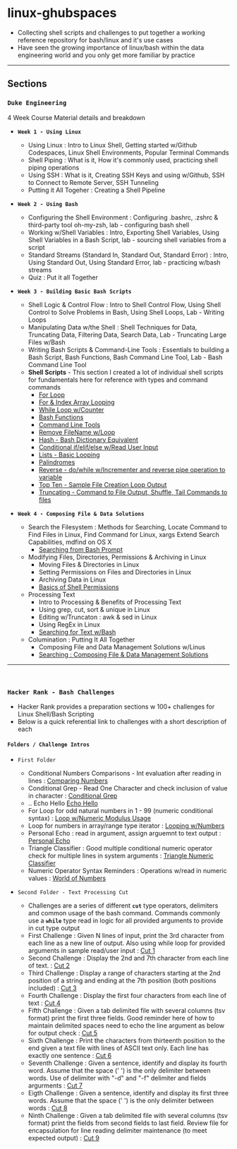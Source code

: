 # linux-ghubspaces 

* Collecting shell scripts and challenges to put together a working reference repository for bash/linux and it's use cases
* Have seen the growing importance of linux/bash within the data engineering world and you only get more familiar by practice

--- 

## **Sections**

### **`Duke Engineering`**
4 Week Course Material details and breakdown

* **`Week 1 - Using Linux`**
    - Using Linux : Intro to Linux Shell, Getting started w/Github Codespaces, Linux Shell Environments, Popular Terminal Commands
    - Shell Piping : What is it, How it's commonly used, practicing shell piping operations
    - Using SSH : What is it, Creating SSH Keys and using w/Github, SSH to Connect to Remote Server, SSH Tunneling
    - Putting it All Togeher : Creating a Shell Pipeline

* **`Week 2 - Using Bash`**
    - Configuring the Shell Environment : Configuring .bashrc, .zshrc & third-party tool oh-my-zsh, lab - configuring bash shell
    - Working w/Shell Variables : Intro, Exporting Shell Variables, Using Shell Variables in a Bash Script, lab - sourcing shell variables from a script
    - Standard Streams (Standard In, Standard Out, Standard Error) : Intro, Using Standard Out, Using Standard Error, lab - practicing w/bash streams
    - Quiz : Put it all Together

* **`Week 3 - Building Basic Bash Scripts`** 
    - Shell Logic & Control Flow : Intro to Shell Control Flow, Using Shell Control to Solve Problems in Bash, Using Shell Loops, Lab - Writing Loops
    - Manipulating Data w/the Shell : Shell Techniques for Data, Truncating Data, Filtering Data, Search Data, Lab - Truncating Large Files w/Bash
    - Writing Bash Scripts & Command-Line Tools : Essentials to building a Bash Script, Bash Functions, Bash Command Line Tool, Lab - Bash Command Line Tool
    - **Shell Scripts** - This section I created a lot of individual shell scripts for fundamentals here for reference with types and command commands 
        - [For Loop](/deng_duke/basic-opening-weeks/fruitloop.sh)
        - [For & Index Array Looping](/deng_duke/basic-opening-weeks/loops.sh)
        - [While Loop w/Counter](/deng_duke/basic-opening-weeks/while-loop.sh)
        - [Bash Functions](/deng_duke/basic-opening-weeks/bash-functions.sh)
        - [Command Line Tools](/deng_duke/basic-opening-weeks/cli.sh)
        - [Remove FileName w/Loop](/deng_duke/basic-opening-weeks/dropten.sh)
        - [Hash - Bash Dictionary Equivalent](/deng_duke/basic-opening-weeks/hashes.sh)
        - [Conditional if/elif/else w/Read User Input](/deng_duke/basic-opening-weeks/if-else.sh)
        - [Lists - Basic Looping](/deng_duke/basic-opening-weeks/lists.sh)
        - [Palindromes](/deng_duke/basic-opening-weeks/palindromes.sh)
        - [Reverse - do/while w/Incrementer and reverse pipe operation to variable](/deng_duke/basic-opening-weeks/reverse.sh)
        - [Top Ten - Sample File Creation Loop Output](/deng_duke/basic-opening-weeks/topten.sh)
        - [Truncating - Command to File Output, Shuffle, Tail Commands to files](/deng_duke/basic-opening-weeks/truncating.sh)

* **`Week 4 - Composing File & Data Solutions`**
    - Search the Filesystem : Methods for Searching, Locate Command to Find Files in Linux, Find Command for Linux, xargs Extend Search Capabilities, mdfind on OS X
        - [Searching from Bash Prompt](/deng_duke/closing-week-items/SearchCommands/README.md)
    - Modifying Files, Directories, Permissions & Archiving in Linux
        - Moving Files & Directories in Linux
        - Setting Permissions on Files and Directories in Linux
        - Archiving Data in Linux
        - [Basics of Shell Permissions](/deng_duke/closing-week-items/ShellPermissionsLab/README.md)
    - Processing Text
        - Intro to Processing & Benefits of Processing Text 
        - Using grep, cut, sort & unique in Linux
        - Editing w/Truncaton : awk & sed in Linux
        - Using RegEx in Linux
        - [Searching for Text w/Bash](/deng_duke/closing-week-items/Searching%20for%20Text%20with%20Bash/README.md)
    - Columination : Putting It All Together
        - Composing File and Data Management Solutions w/Linus
        - [Searching : Composing File & Data Management Solutions](/deng_duke/closing-week-items/ComposingFileDataSolutions/README.md)

---

<br>

### **`Hacker Rank - Bash Challenges`**
* Hacker Rank provides a preparation sections w 100+ challenges for Linux Shell/Bash Scripting 
* Below is a quick referential link to challenges with a short description of each

#### `Folders / Challenge Intros`
* `First Folder`
    - Conditional Numbers Comparisons - Int evaluation after reading in lines : [Comparing Numbers](/hacker_rank/diff_easy/comparing_numbers.sh)
    - Conditional Grep - Read One Character and check inclusion of value in character : [Conditional Grep](/hacker_rank/diff_easy/conditional_grep.sh)
    - .. Echo Hello [Echo Hello](/hacker_rank/diff_easy/lets_echo.sh)
    - For Loop for odd natural numbers in 1 - 99 (numeric conditional syntax) : [Loop w/Numeric Modulus Usage](/hacker_rank/diff_easy/looping_skipping.sh)
    - Loop for numbers in array/range type iterator : [Looping w/Numbers](/hacker_rank/diff_easy/looping_with_numbers.sh)
    - Personal Echo : read in argument, assign arguemnt to text output : [Personal Echo](/hacker_rank/diff_easy/personal-echo.sh)
    - Triangle Classifier : Good multiple conditional numeric operator check for multiple lines in system arguments : [Triangle Numeric Classifier](/hacker_rank/diff_easy/triangle_classifier.sh)
    - Numeric Operator Syntax Reminders : Operations w/read in numeric values : [World of Numbers](/hacker_rank/diff_easy/world_of_numbers.sh)

* `Second Folder - Text Processing Cut`
    - Challenges are a series of different **`cut`** type operators, delimiters and common usage of the bash command. Commands commonly use a **`while`** type read in logic for all provided arguments to provide in cut type output
    - First Challenge : Given N lines of input, print the 3rd character from each line as a new line of output. Also using while loop for provided arguments in sample read/user input : [Cut 1](/hacker_rank/diff_easy_2_cut/txtprocess_cut1.sh)
    - Second Challenge : Display the 2nd and 7th character from each line of text. : [Cut 2](/hacker_rank/diff_easy_2_cut/txtprocess_cut2.sh)
    - Third Challenge : Display a range of characters starting at the 2nd position of a string and ending at the 7th position (both positions included) : [Cut 3](/hacker_rank/diff_easy_2_cut/txtprocess_cut3.sh)
    - Fourth Challenge : Display the first four characters from each line of text : [Cut 4](/hacker_rank/diff_easy_2_cut/txtprocess_cut4.sh)
    - Fifth Challenge : Given a tab delimited file with several columns (tsv format) print the first three fields. Good reminder here of how to maintain delimited spaces need to echo the line argument as below for output check : [Cut 5](/hacker_rank/diff_easy_2_cut/txtprocess_cut5.sh)
    - Sixth Challenge : Print the characters from thirteenth position to the end given a text file with lines of ASCII text only. Each line has exactly one sentence : [Cut 6](/hacker_rank/diff_easy_2_cut/txtprocess_cut6.sh)
    - Seventh Challenge : Given a sentence, identify and display its fourth word. Assume that the space (' ') is the only delimiter between words. Use of delimiter with "-d" and "-f" delimiter and fields argurments : [Cut 7](/hacker_rank/diff_easy_2_cut/txtprocess_cut7.sh)
    - Eigth Challenge : Given a sentence, identify and display its first three words. Assume that the space (' ')  is the only delimiter between words : [Cut 8](/hacker_rank/diff_easy_2_cut/txtprocess_cut8.sh)
    - Ninth Challenge : Given a tab delimited file with several columns (tsv format) print the fields from second fields to last field. Review file for encapsulation for line reading delimiter maintenance (to meet expected output) : [Cut 9](/hacker_rank/diff_easy_2_cut/txtprocess_cut9.sh)

